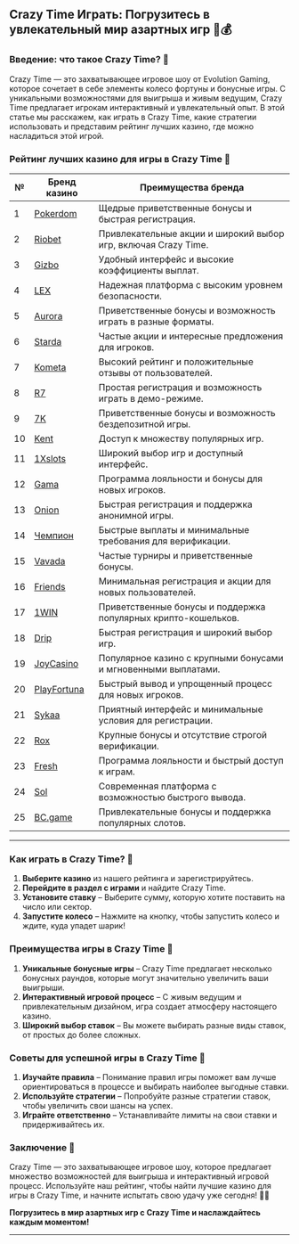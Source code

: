 ## Crazy Time Играть: Погрузитесь в увлекательный мир азартных игр 🎡💰

### Введение: что такое Crazy Time? 🎯

Crazy Time — это захватывающее игровое шоу от Evolution Gaming, которое сочетает в себе элементы колесо фортуны и бонусные игры. С уникальными возможностями для выигрыша и живым ведущим, Crazy Time предлагает игрокам интерактивный и увлекательный опыт. В этой статье мы расскажем, как играть в Crazy Time, какие стратегии использовать и представим рейтинг лучших казино, где можно насладиться этой игрой.

### Рейтинг лучших казино для игры в Crazy Time 🏅

| №  | Бренд казино  | Преимущества бренда                                            |
|----|---------------|---------------------------------------------------------------|
| 1  | [Pokerdom](https://brandplay.link/4k77v2yx) | Щедрые приветственные бонусы и быстрая регистрация.          |
| 2  | [Riobet](https://brandplay.link/7xBLTPyj) | Привлекательные акции и широкий выбор игр, включая Crazy Time. |
| 3  | [Gizbo](https://brandplay.link/bprXw4YV) | Удобный интерфейс и высокие коэффициенты выплат.             |
| 4  | [LEX](https://brandplay.link/zW4hdDFV) | Надежная платформа с высоким уровнем безопасности.          |
| 5  | [Aurora](https://10trafic-stat2.com/click/668546556bcc6313411604bd/6766/13032/subaccount) | Приветственные бонусы и возможность играть в разные форматы. |
| 6  | [Starda](https://brandplay.link/fB7xwRFL) | Частые акции и интересные предложения для игроков.            |
| 7  | [Kometa](https://brandplay.link/8ZymQJV8) | Высокий рейтинг и положительные отзывы от пользователей.      |
| 8  | [R7](https://brandplay.link/bMd3Yjsw) | Простая регистрация и возможность играть в демо-режиме.      |
| 9  | [7K](https://brandplay.link/BvQyFShp) | Приветственные бонусы и возможность бездепозитной игры.      |
| 10 | [Kent](https://brandplay.link/Fv2WP3js) | Доступ к множеству популярных игр.                           |
| 11 | [1Xslots](https://brandplay.link/hSB1khtr) | Широкий выбор игр и доступный интерфейс.                     |
| 12 | [Gama](https://brandplay.link/j6NMKsDz) | Программа лояльности и бонусы для новых игроков.              |
| 13 | [Onion](https://brandplay.link/zBGRVpQ9) | Быстрая регистрация и поддержка анонимной игры.              |
| 14 | [Чемпион](https://temon-gter.cfd/go/lRq?p80412p304504pcc44t17455) | Быстрые выплаты и минимальные требования для верификации.    |
| 15 | [Vavada](https://vavadapartner.pro/?promo=ea5c9275-6854-4505-94fc-95ab18221945-linkb2) | Частые турниры и приветственные бонусы.                      |
| 16 | [Friends](https://gofriends.vc/linkb2) | Минимальная регистрация и акции для новых пользователей.      |
| 17 | [1WIN](https://brandplay.link/smXVpBbG) | Приветственные бонусы и поддержка популярных крипто-кошельков. |
| 18 | [Drip](https://drp-ircp01.com/c07e6a3db) | Быстрая регистрация и широкий выбор игр.                     |
| 19 | [JoyCasino](https://rpc30.call2me.pro/?/ru/registration?apkpop=0&partner=p24970p3291217pc98f) | Популярное казино с крупными бонусами и мгновенными выплатами. |
| 20 | [PlayFortuna](https://fortunapromo.net/alt/playfortuna/registration?0dc4a9362a71feb7e3f165fb8e766f70) | Быстрый вывод и упрощенный процесс для новых игроков.       |
| 21 | [Sykaa](https://s-two-way.com/?source=linkb2&pid=30697) | Приятный интерфейс и минимальные условия для регистрации.     |
| 22 | [Rox](https://rox-pvwfpjgcxe.com/cb1ee18a5) | Крупные бонусы и отсутствие строгой верификации.              |
| 23 | [Fresh](https://fresh-eumwkxwao.com/c3f7b485d) | Программа лояльности и быстрый доступ к играм.                |
| 24 | [Sol](https://sol-mmtdzfbaco.com/cb2415bca) | Современная платформа с возможностью быстрого вывода.         |
| 25 | [BC.game](https://partnerbcgame.com/dcc53d441) | Привлекательные бонусы и поддержка популярных слотов.         |

---

### Как играть в Crazy Time? 🎲

1. **Выберите казино** из нашего рейтинга и зарегистрируйтесь.
2. **Перейдите в раздел с играми** и найдите Crazy Time.
3. **Установите ставку** – Выберите сумму, которую хотите поставить на число или сектор.
4. **Запустите колесо** – Нажмите на кнопку, чтобы запустить колесо и ждите, куда упадет шарик!

### Преимущества игры в Crazy Time 🎉

1. **Уникальные бонусные игры** – Crazy Time предлагает несколько бонусных раундов, которые могут значительно увеличить ваши выигрыши.
2. **Интерактивный игровой процесс** – С живым ведущим и привлекательным дизайном, игра создает атмосферу настоящего казино.
3. **Широкий выбор ставок** – Вы можете выбирать разные виды ставок, от простых до более сложных.

### Советы для успешной игры в Crazy Time 🎯

1. **Изучайте правила** – Понимание правил игры поможет вам лучше ориентироваться в процессе и выбирать наиболее выгодные ставки.
2. **Используйте стратегии** – Попробуйте разные стратегии ставок, чтобы увеличить свои шансы на успех.
3. **Играйте ответственно** – Устанавливайте лимиты на свои ставки и придерживайтесь их.

### Заключение 📝

Crazy Time — это захватывающее игровое шоу, которое предлагает множество возможностей для выигрыша и интерактивный игровой процесс. Используйте наш рейтинг, чтобы найти лучшие казино для игры в Crazy Time, и начните испытать свою удачу уже сегодня! 🎰💵

**Погрузитесь в мир азартных игр с Crazy Time и наслаждайтесь каждым моментом!**

---
